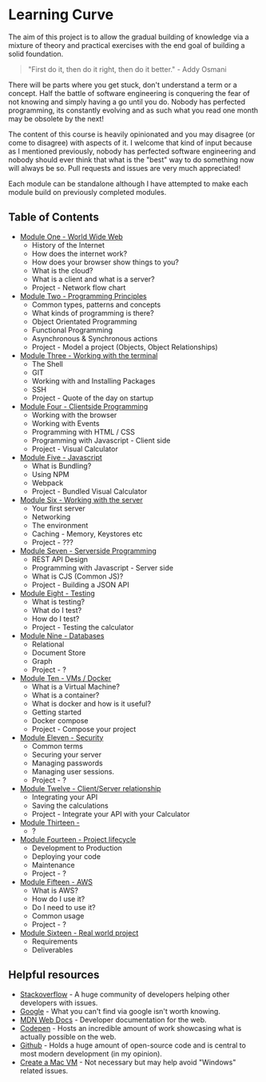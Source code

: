 # Learning Curve

The aim of this project is to allow the gradual building of knowledge via a mixture of theory and practical exercises with the end goal of building a solid foundation.

> "First do it, then do it right, then do it better." - Addy Osmani

There will be parts where you get stuck, don't understand a term or a concept. Half the battle of software engineering is conquering the fear of not knowing and simply having a go until you do. Nobody has perfected programming, its constantly evolving and as such what you read one month may be obsolete by the next!

The content of this course is heavily opinionated and you may disagree (or come to disagree) with aspects of it. I welcome that kind of input because as I mentioned previously, nobody has perfected software engineering and nobody should ever think that what is the "best" way to do something now will always be so. Pull requests and issues are very much appreciated!

Each module can be standalone although I have attempted to make each module build on previously completed modules.

## Table of Contents

*	[Module One - World Wide Web](module-1/README.md)
	*	History of the Internet
	*	How does the internet work?
	*	How does your browser show things to you?
	*	What is the cloud?
	*	What is a client and what is a server?
	*	Project - Network flow chart
*	[Module Two - Programming Principles](module-2/README.md)
	*	Common types, patterns and concepts
	*	What kinds of programming is there?
	*	Object Orientated Programming
	*	Functional Programming
	*	Asynchronous & Synchronous actions
	*	Project - Model a project (Objects, Object Relationships)
*	[Module Three - Working with the terminal](module-3/README.md)
	*	The Shell
	*	GIT
	*	Working with and Installing Packages
	*	SSH
	*	Project - Quote of the day on startup
*	[Module Four - Clientside Programming](module-4/README.md)
	*	Working with the browser
	*	Working with Events
	*	Programming with HTML / CSS
	*	Programming with Javascript - Client side
	*	Project - Visual Calculator
*	[Module Five - Javascript](module-5/README.md)
	*	What is Bundling?
	*	Using NPM
	*	Webpack
	*	Project - Bundled Visual Calculator
*	[Module Six - Working with the server](module-6/README.md)
	*	Your first server
	*	Networking
	*	The environment
	*	Caching - Memory, Keystores etc
	*	Project - ???
*	[Module Seven - Serverside Programming](module-7/README.md)
	*	REST API Design
	*	Programming with Javascript - Server side
	*	What is CJS (Common JS)?
	*	Project - Building a JSON API
*	[Module Eight - Testing](module-8/README.md)
	*	What is testing?
	*	What do I test?
	*	How do I test?
	*	Project - Testing the calculator
*	[Module Nine - Databases](module-9/README.md)
	*	Relational
	*	Document Store
	*	Graph
	*	Project - ?
*	[Module Ten - VMs / Docker](module-10/README.md)
	*	What is a Virtual Machine?
	*	What is a container?
	*	What is docker and how is it useful?
	*	Getting started
	*	Docker compose
	*	Project - Compose your project
*	[Module Eleven - Security](module-11/README.md)
	*	Common terms
	*	Securing your server
	*	Managing passwords
	*	Managing user sessions.
	*	Project - ?
*	[Module Twelve - Client/Server relationship](module-12/README.md)
	*	Integrating your API
	*	Saving the calculations
	*	Project - Integrate your API with your Calculator
*	[Module Thirteen - ](module-13/README.md)
	*	?
*	[Module Fourteen - Project lifecycle](module-14/README.md)
	*	Development to Production
	*	Deploying your code
	*	Maintenance
	*	Project - ?
*	[Module Fifteen - AWS](module-15/README.md)
	*	What is AWS?
	*	How do I use it?
	*	Do I need to use it?
	*	Common usage
	*	Project - ?
*	[Module Sixteen - Real world project](module-16/README.md)
	*	Requirements
	*	Deliverables

## Helpful resources

*	[Stackoverflow](https://stackoverflow.com/) - A huge community of developers helping other developers with issues.
*	[Google](https://google.co.uk) - What you can't find via google isn't worth knowing.
*	[MDN Web Docs](https://developer.mozilla.org/en-US/) - Developer documentation for the web.
*	[Codepen](https://codepen.io/) - Hosts an incredible amount of work showcasing what is actually possible on the web.
*	[Github](https://github.com/) - Holds a huge amount of open-source code and is central to most modern development (in my opinion).
*	[Create a Mac VM](https://www.pcsteps.com/2157-mac-os-x-virtual-machine-vmware-player/) - Not necessary but may help avoid "Windows" related issues.


